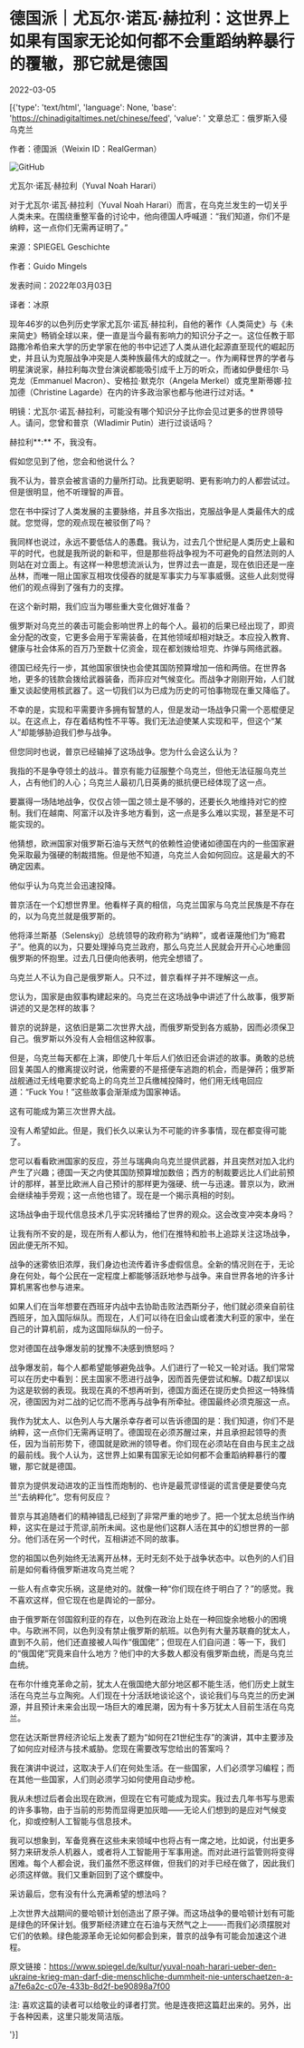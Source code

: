 # 德国派｜尤瓦尔·诺瓦·赫拉利：这世界上如果有国家无论如何都不会重蹈纳粹暴行的覆辙，那它就是德国

2022-03-05

[{'type': 'text/html', 'language': None, 'base': 'https://chinadigitaltimes.net/chinese/feed', 'value': ' 文章总汇：俄罗斯入侵乌克兰

作者：德国派（Weixin ID：RealGerman）

![GitHub](https://chinadigitaltimes.net/chinese/files/2022/03/post-677834-62234f4eb762c.)

尤瓦尔·诺瓦·赫拉利（Yuval Noah Harari）



对于尤瓦尔·诺瓦·赫拉利（Yuval Noah Harari）而言，在乌克兰发生的一切关乎人类未来。在围绕重整军备的讨论中，他向德国人呼喊道：“我们知道，你们不是纳粹，这一点你们无需再证明了。”



来源：SPIEGEL Geschichte

作者：Guido Mingels

发表时间：2022年03月03日

译者：冰原



现年46岁的以色列历史学家尤瓦尔·诺瓦·赫拉利，自他的著作《人类简史》与《未来简史》畅销全球以来，便一直是当今最有影响力的知识分子之一。这位任教于耶路撒冷希伯来大学的历史学家在他的书中记述了人类从进化起源直至现代的崛起历史，并且认为克服战争冲突是人类种族最伟大的成就之一。作为阐释世界的学者与明星演说家，赫拉利每次登台演说都能吸引成千上万的听众，而诸如伊曼纽尔·马克龙（Emmanuel Macron）、安格拉·默克尔（Angela Merkel）或克里斯蒂娜·拉加德（Christine Lagarde）在内的许多政治家也都与他进行过对话。*



明镜：尤瓦尔·诺瓦·赫拉利，可能没有哪个知识分子比你会见过更多的世界领导人。请问，您曾和普京（Wladimir Putin）进行过谈话吗？

赫拉利**:** 不，我没有。

假如您见到了他，您会和他说什么？

我不认为，普京会被言语的力量所打动。比我更聪明、更有影响力的人都尝试过。但是很明显，他不听理智的声音。

您在书中探讨了人类发展的主要脉络，并且多次指出，克服战争是人类最伟大的成就。您觉得，您的观点现在被驳倒了吗？

我同样也说过，永远不要低估人的愚蠢。我认为，过去几个世纪是人类历史上最和平的时代，也就是我所说的新和平，但是那些将战争视为不可避免的自然法则的人则站在对立面上。有这样一种思想流派认为，世界过去一直是，现在依旧还是一座丛林，而唯一阻止国家互相攻伐侵吞的就是军事实力与军事威慑。这些人此刻觉得他们的观点得到了强有力的支撑。

在这个新时期，我们应当为哪些重大变化做好准备？

俄罗斯对乌克兰的袭击可能会影响世界上的每个人。最初的后果已经出现了，即资金分配的改变，它更多会用于军需装备，在其他领域却相对缺乏。本应投入教育、健康与社会体系的百万乃至数十亿资金，现在都划拨给坦克、炸弹与网络武器。

德国已经先行一步，其他国家很快也会使其国防预算增加一倍和两倍。在世界各地，更多的钱款会拨给武器装备，而非应对气候变化。而战争才刚刚开始，人们就重又谈起使用核武器了。这一切我们以为已成为历史的可怕事物现在重又降临了。

不幸的是，实现和平需要许多拥有智慧的人，但是发动一场战争只需一个恶棍便足以。在这点上，存在着结构性不平等。我们无法迫使某人实现和平，但这个“某人”却能够胁迫我们参与战争。

但您同时也说，普京已经输掉了这场战争。您为什么会这么认为？

我指的不是争夺领土的战斗。普京有能力征服整个乌克兰，但他无法征服乌克兰人，占有他们的人心；乌克兰人最初几日英勇的抵抗便已经体现了这一点。

要赢得一场陆地战争，仅仅占领一国之领土是不够的，还要长久地维持对它的控制。我们在越南、阿富汗以及许多地方看到，这一点是多么难以实现，甚至是不可能实现的。

他猜想，欧洲国家对俄罗斯石油与天然气的依赖性迫使诸如德国在内的一些国家避免采取最为强硬的制裁措施。但是他不知道，乌克兰人会如何回应。这是最大的不确定因素。

他似乎认为乌克兰会迅速投降。

普京活在一个幻想世界里。他看样子真的相信，乌克兰国家与乌克兰民族是不存在的，以为乌克兰就是俄罗斯的。

他将泽兰斯基（Selenskyj）总统领导的政府称为“纳粹”，或者诬蔑他们为“瘾君子”。他真的以为，只要处理掉乌克兰政府，那么乌克兰人民就会开开心心地重回俄罗斯的怀抱里。过去几日便向他表明，他完全想错了。

乌克兰人不认为自己是俄罗斯人。只不过，普京看样子并不理解这一点。

您认为，国家是由叙事构建起来的。乌克兰在这场战争中讲述了什么故事，俄罗斯讲述的又是怎样的故事？

普京的说辞是，这依旧是第二次世界大战，而俄罗斯受到各方威胁，因而必须保卫自己。俄罗斯以外没有人会相信这种叙事。

但是，乌克兰每天都在上演，即使几十年后人们依旧还会讲述的故事。勇敢的总统回复美国人的撤离提议时说，他需要的不是搭便车逃跑的机会，而是弹药；俄罗斯战舰通过无线电要求蛇岛上的乌克兰卫兵缴械投降时，他们用无线电回应道：“Fuck You！”这些故事会渐渐成为国家神话。

这有可能成为第三次世界大战。

没有人希望如此。但是，我们长久以来认为不可能的许多事情，现在都变得可能了。

您可以看看欧洲国家的反应，芬兰与瑞典向乌克兰提供武器，并且突然对加入北约产生了兴趣；德国一天之内使其国防预算增加数倍；西方的制裁要远比人们此前预计的那样，甚至比欧洲人自己预计的那样更为强硬、统一与迅速。普京以为，欧洲会继续袖手旁观；这一点他也错了。现在是一个揭示真相的时刻。

这场战争由于现代信息技术几乎实况转播给了世界的观众。这会改变冲突本身吗？

让我有所不安的是，现在所有人都认为，他们在推特和脸书上追踪关注这场战争，因此便无所不知。

战争的迷雾依旧浓厚，我们身边也流传着许多虚假信息。全新的情况则在于，无论身在何处，每个公民在一定程度上都能够活跃地参与战争。来自世界各地的许多计算机黑客也参与进来。

如果人们在当年想要在西班牙内战中去协助击败法西斯分子，他们就必须亲自前往西班牙，加入国际纵队。而现在，人们可以待在旧金山或者澳大利亚的家中，坐在自己的计算机前，成为这国际纵队的一份子。

您对德国在战争爆发前的犹豫不决感到愤怒吗？

战争爆发前，每个人都希望能够避免战争。人们进行了一轮又一轮对话。我们常常可以在历史中看到：民主国家不愿进行战争，因而首先便尝试和解。D裁Z却误以为这是软弱的表现。我现在真的不想再听到，德国方面还在提历史负担这一特殊情况，德国因为对二战的记忆而不愿再与战争有所牵扯。德国最终必须克服这一点。

我作为犹太人、以色列人与大屠杀幸存者可以告诉德国的是：我们知道，你们不是纳粹，这一点你们无需再证明了。德国现在必须苏醒过来，并且承担起领导的责任，因为当前形势下，德国就是欧洲的领导者。你们现在必须站在自由与民主之战的最前线。我个人认为，这世界上如果有国家无论如何都不会重蹈纳粹暴行的覆辙，那它就是德国。

普京为提供发动进攻的正当性而炮制的、也许是最荒谬怪诞的谎言便是要使乌克兰“去纳粹化”。您有何反应？

普京与其追随者们的精神错乱已经到了非常严重的地步了。把一个犹太总统当作纳粹，这实在是过于荒谬,前所未闻。这也是他们这群人活在其中的幻想世界的一部分。他们活在另一个时代，互相讲述不同的故事。

您的祖国以色列始终无法离开丛林，无时无刻不处于战争状态中。以色列的人们目前是如何看待俄罗斯进攻乌克兰呢？

一些人有点幸灾乐祸，这是绝对的。就像一种“你们现在终于明白了？”的感觉。我不喜欢这样，但它现在也是舆论的一部分。

由于俄罗斯在邻国叙利亚的存在，以色列在政治上处在一种回旋余地极小的困境中。与欧洲不同，以色列没有禁止俄罗斯的航班。以色列有大量苏联裔的犹太人，直到不久前，他们还直接被人叫作“俄国佬”；但现在人们自问道：等一下，我们的“俄国佬”究竟来自什么地方？他们中的大多数人都没有俄罗斯血统，而是乌克兰血统。

在布尔什维克革命之前，犹太人在俄国绝大部分地区都不能生活，他们历史上就生活在乌克兰与立陶宛。人们现在十分活跃地谈论这个，谈论我们与乌克兰的历史渊源，并且预计未来会出现一场巨大的难民潮，因为有十多万犹太人目前生活在乌克兰。

您在达沃斯世界经济论坛上发表了题为“如何在21世纪生存”的演讲，其中主要涉及了如何应对经济与技术威胁。您现在需要改写您给出的答案吗？

我在演讲中说过，这取决于人们在何处生活。在一些国家，人们必须学习编程；而在其他一些国家，人们则必须学习如何使用自动步枪。

我从未想过后者会出现在欧洲，但现在它有可能成为现实。我过去几年书写与思索的许多事物，由于当前的形势而显得更加灰暗——无论人们想到的是应对气候变化，抑或控制人工智能与信息技术。

我可以想象到，军备竞赛在这些未来领域中也将占有一席之地，比如说，付出更多努力来研发杀人机器人，或者将人工智能用于军事用途。而对此进行监管则将变得困难。每个人都会说，我们虽然不愿这样做，但我们的对手已经在做了，因此我们必须这样做。我们又重新回到了这个螺旋中。

采访最后，您有没有什么充满希望的想法吗？

上次世界大战期间的曼哈顿计划创造出了原子弹。而这场战争的曼哈顿计划有可能是绿色的环保计划。俄罗斯经济建立在石油与天然气之上——-而我们必须摆脱对它们的依赖。绿色能源革命无论如何都会到来，普京的战争有可能会加速这个进程。

原文链接：https://www.spiegel.de/kultur/yuval-noah-harari-ueber-den-ukraine-krieg-man-darf-die-menschliche-dummheit-nie-unterschaetzen-a-a7fe6a2c-c07e-433b-8d2f-be90898a7f00

注: 喜欢这篇的读者可以给敬业的译者打赏。他是连夜把这篇赶出来的。另外，出于各种因素，这里只能发简洁版。

'}]